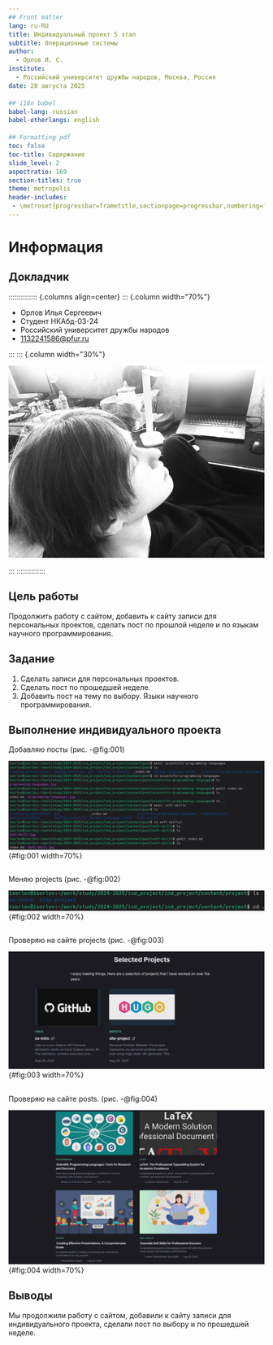 ```yaml
---
## Front matter
lang: ru-RU
title: Индивидуальный проект 5 этап
subtitle: Операционные системы
author:
  - Орлов И. С.
institute:
  - Российский университет дружбы народов, Москва, Россия
date: 28 августа 2025

## i18n babel
babel-lang: russian
babel-otherlangs: english

## Formatting pdf
toc: false
toc-title: Содержание
slide_level: 2
aspectratio: 169
section-titles: true
theme: metropolis
header-includes:
 - \metroset{progressbar=frametitle,sectionpage=progressbar,numbering=fraction}
---
```


# Информация

## Докладчик

:::::::::::::: {.columns align=center}
::: {.column width="70%"}

  * Орлов Илья Сергеевич
  * Студент НКАбд-03-24
  * Российский университет дружбы народов
  * [1132241586@pfur.ru](1132241586@pfur.ru)

:::
::: {.column width="30%"}

![](image/rutnixya.jpg)

:::
::::::::::::::

## Цель работы

Продолжить работу с сайтом, добавить к сайту записи для персональных проектов, сделать пост по прошлой неделе и по языкам научного программирования.

## Задание

1. Сделать записи для персональных проектов.
2. Сделать пост по прошедшей неделе.
3. Добавить пост на тему по выбору. Языки научного программирования.

## Выполнение индивидуального проекта

Добавляю посты (рис. -@fig:001)

![index.md и изображение](image/1.png){#fig:001 width=70%}

##

Меняю projects (рис. -@fig:002)

![Заменил на свои файлы](image/2.png){#fig:002 width=70%}

##

Проверяю на сайте projects (рис. -@fig:003)

![Сверяю](image/3.png){#fig:003 width=70%}

##

Проверяю на сайте posts. (рис. -@fig:004)

![Сверяю](image/4.png){#fig:004 width=70%}

## Выводы

Мы продолжили работу с сайтом, добавили к сайту записи для индивидуального проекта, сделали пост по выбору и по прошедшей неделе.
